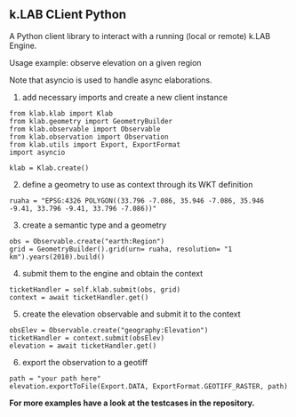 ## k.LAB CLient Python

A Python client library to interact with a running (local or remote) k.LAB Engine.

Usage example: observe elevation on a given region

Note that asyncio is used to handle async elaborations.

1. add necessary imports and create a new client instance
```
from klab.klab import Klab
from klab.geometry import GeometryBuilder
from klab.observable import Observable
from klab.observation import Observation
from klab.utils import Export, ExportFormat
import asyncio

klab = Klab.create()
```

2. define a geometry to use as context through its WKT definition

```
ruaha = "EPSG:4326 POLYGON((33.796 -7.086, 35.946 -7.086, 35.946 -9.41, 33.796 -9.41, 33.796 -7.086))"
```

3. create a semantic type and a geometry

```
obs = Observable.create("earth:Region")
grid = GeometryBuilder().grid(urn= ruaha, resolution= "1 km").years(2010).build()
```

4. submit them to the engine and obtain the context

```
ticketHandler = self.klab.submit(obs, grid)
context = await ticketHandler.get()
```

5. create the elevation observable and submit it to the context

```
obsElev = Observable.create("geography:Elevation")
ticketHandler = context.submit(obsElev)
elevation = await ticketHandler.get()
```

6. export the observation to a geotiff

```
path = "your path here"
elevation.exportToFile(Export.DATA, ExportFormat.GEOTIFF_RASTER, path)
```


**For more examples have a look at the testcases in the repository.**